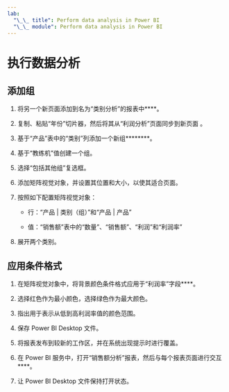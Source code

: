 ```yaml
---
lab:
  "\_\_ title": Perform data analysis in Power BI
  "\_\_ module": Perform data analysis in Power BI
---
```

# 执行数据分析

## 添加组

1. 将另一个新页面添加到名为“类别分析”的报表中****。

1. 复制、粘贴“年份”切片器，然后将其从“利润分析”页面同步到新页面 。

1. 基于“产品”表中的“类别”列添加一个新组********。

1. 基于“教练机”值创建一个组。

1. 选择“包括其他组”复选框。

1. 添加矩阵视觉对象，并设置其位置和大小，以使其适合页面。

1. 按照如下配置矩阵视觉对象：

    - 行：“产品 | 类别（组）”和“产品 | 产品”

    - 值：“销售额”表中的“数量”、“销售额”、“利润”和“利润率”

1. 展开两个类别。

## 应用条件格式

1. 在矩阵视觉对象中，将背景颜色条件格式应用于“利润率”字段****。

1. 选择红色作为最小颜色，选择绿色作为最大颜色。

1. 指出用于表示从低到高利润率值的颜色范围。

1. 保存 Power BI Desktop 文件。

1. 将报表发布到较新的工作区，并在系统出现提示时进行覆盖。

1. 在 Power BI 服务中，打开“销售额分析”报表，然后与每个报表页面进行交互****。

1. 让 Power BI Desktop 文件保持打开状态。
